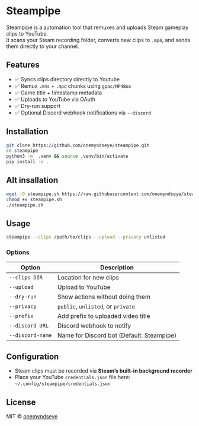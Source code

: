 # Steampipe

Steampipe is a automation tool that remuxes and uploads Steam gameplay clips to YouTube.  
It scans your Steam recording folder, converts new clips to `.mp4`, and sends them directly to your channel.


## Features

- ✅ Syncs clips directory directly to Youtube
- ✅ Remux `.m4s` + `.mpd` chunks using `gpac/MP4Box`
- ✅ Game title + timestamp metadata
- ✅ Uploads to YouTube via OAuth
- ✅ Dry-run support
- ✅ Optional Discord webhook notifications via `--discord`  

## Installation

```bash
git clone https://github.com/onemyndseye/steampipe.git
cd steampipe
python3 -m  .venv && source .venv/bin/activate
pip install -e .

```

## Alt insallation
```bash
wget -O steampipe.sh https://raw.githubusercontent.com/onemyndseye/steampipe/main/steampipe.sh
chmod +x steampipe.sh
./steampipe.sh

```




## Usage

```bash
steampipe --clips /path/to/clips --upload --privacy unlisted
```

### Options

| Option          | Description                                   |
|-----------------|-----------------------------------------------|
| `--clips DIR`   | Location for new clips                        |
| `--upload`      | Upload to YouTube                             |
| `--dry-run`     | Show actions without doing them               |
| `--privacy`     | `public`, `unlisted`, or `private`            |
| `--prefix`      | Add prefix to uploaded video title            |
| `--discord URL` | Discord webhook to notify                     |
| `--discord-name`| Name for Discord bot (Default: Steampipe)     |

## Configuration

- Steam clips must be recorded via **Steam’s built-in background recorder**
- Place your YouTube `credentials.json` file here:  
  `~/.config/steampipe/credentials.json`

## License

MIT © [onemyndseye](https://github.com/onemyndseye)
